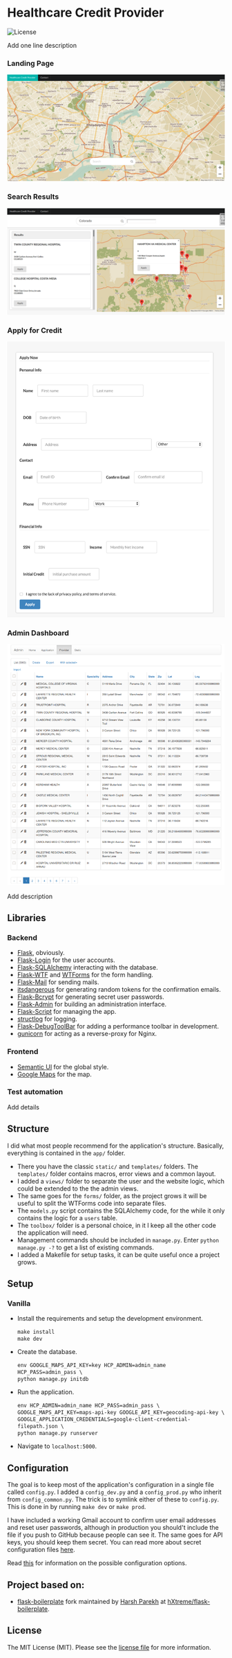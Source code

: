 # Healthcare Credit Provider

![License](http://img.shields.io/:license-mit-blue.svg)

Add one line description

<p align="center">
	<h3>Landing Page</h3>
	<img alt="Homepage" src="./docs/assets/img/PRVW_homepage.png" />
	<h3>Search Results</h3>
	<img alt="Search Results" src="./docs/assets/img/PRVW_search.png" />
	<h3>Apply for Credit</h3>
	<img alt="Application Process" src="./docs/assets/img/PRVW_application.png" />
	<h3>Admin Dashboard</h3>
	<img alt="Admin Dashboard" src="./docs/assets/img/PRVW_admin.png" />
</p>

Add description

## Libraries

### Backend

- [Flask](http://flask.pocoo.org/), obviously.
- [Flask-Login](https://flask-login.readthedocs.org/en/latest/) for the user
  accounts.
- [Flask-SQLAlchemy](https://pythonhosted.org/Flask-SQLAlchemy/) interacting
  with the database.
- [Flask-WTF](https://flask-wtf.readthedocs.org/en/latest/) and
  [WTForms](https://wtforms.readthedocs.org/en/latest/) for the form handling.
- [Flask-Mail](https://pythonhosted.org/Flask-Mail/) for sending mails.
- [itsdangerous](http://pythonhosted.org/itsdangerous/) for generating random
  tokens for the confirmation emails.
- [Flask-Bcrypt](https://flask-bcrypt.readthedocs.org/en/latest/) for generating
  secret user passwords.
- [Flask-Admin](https://flask-admin.readthedocs.org/en/latest/) for building an
  administration interface.
- [Flask-Script](https://flask-script.readthedocs.io/en/latest/) for managing
  the app.
- [structlog](http://structlog.readthedocs.io/en/stable/) for logging.
- [Flask-DebugToolBar](https://flask-debugtoolbar.readthedocs.io/en/latest/) for
  adding a performance toolbar in development.
- [gunicorn](http://gunicorn.org/) for acting as a reverse-proxy for Nginx.

### Frontend

- [Semantic UI](http://semantic-ui.com/) for the global style.
- [Google Maps](https://cloud.google.com/maps-platform/) for the map.

### Test automation

Add details

## Structure

I did what most people recommend for the application's structure. Basically,
everything is contained in the `app/` folder.

- There you have the classic `static/` and `templates/` folders. The
  `templates/` folder contains macros, error views and a common layout.
- I added a `views/` folder to separate the user and the website logic, which
  could be extended to the the admin views.
- The same goes for the `forms/` folder, as the project grows it will be useful
  to split the WTForms code into separate files.
- The `models.py` script contains the SQLAlchemy code, for the while it only
  contains the logic for a `users` table.
- The `toolbox/` folder is a personal choice, in it I keep all the other code
  the application will need.
- Management commands should be included in `manage.py`. Enter
  `python manage.py -?` to get a list of existing commands.
- I added a Makefile for setup tasks, it can be quite useful once a project
  grows.

## Setup

### Vanilla

- Install the requirements and setup the development environment.

	```shell script
	make install 
	make dev
	```

- Create the database.

	```shell script
	env GOOGLE_MAPS_API_KEY=key HCP_ADMIN=admin_name HCP_PASS=admin_pass \
	python manage.py initdb
	```

- Run the application.

	```shell script
    env HCP_ADMIN=admin_name HCP_PASS=admin_pass \
    GOOGLE_MAPS_API_KEY=maps-api-key GOOGLE_API_KEY=geocoding-api-key \
    GOOGLE_APPLICATION_CREDENTIALS=google-client-credential-filepath.json \
    python manage.py runserver
    ```

- Navigate to `localhost:5000`.

<!-- Currently Unsupported (figure out how to configure venv to autoload env)
### Virtual environment

```shell script
pip install virtualenv
virtualenv venv
venv/bin/activate (venv\scripts\activate on Windows)
make install
make dev
python manage.py initdb
python manage.py runserver
```
-->

<!-- Currently Unsupported (figure out how to pass env variables to docker @ runtime)
## Deployment

The current application can be deployed with Docker [in a few commands](https://realpython.com/blog/python/dockerizing-flask-with-compose-and-machine-from-localhost-to-the-cloud/).

```shell script
cd ~/path/to/application/
docker-machine create -d virtualbox --virtualbox-memory 512 --virtualbox-cpu-count 1 dev
docker-machine env dev
eval "$(docker-machine env dev)"
docker-compose build
docker-compose up -d
docker-compose run web make dev
docker-compose run web python3 manage.py initdb
```

Then access the IP address given by `docker-machine ip dev` et voilà. This is exactly how [OpenBikes's API is being deployed](https://github.com/OpenBikes/api.openbikes.co).
-->

## Configuration

The goal is to keep most of the application's configuration in a single file
called `config.py`. I added a `config_dev.py` and a `config_prod.py` who inherit
from `config_common.py`. The trick is to symlink either of these to `config.py`.
This is done in by running `make dev` or `make prod`.

I have included a working Gmail account to confirm user email addresses and
reset user passwords, although in production you should't include the file if
you push to GitHub because people can see it. The same goes for API keys, you
should keep them secret. You can read more about secret configuration files
[here](https://exploreflask.com/configuration.html).

Read [this](http://flask.pocoo.org/docs/0.10/config/) for information on the
possible configuration options.

## Project based on:

- [flask-boilerplate](https://github.com/MaxHalford/flask-boilerplate) fork
  maintained by [Harsh Parekh](https://github.com/hXtreme) at
  [hXtreme/flask-boilerplate](https://github.com/hXtreme/flask-boilerplate).

## License

The MIT License (MIT). Please see the [license file](LICENSE) for more
information.
